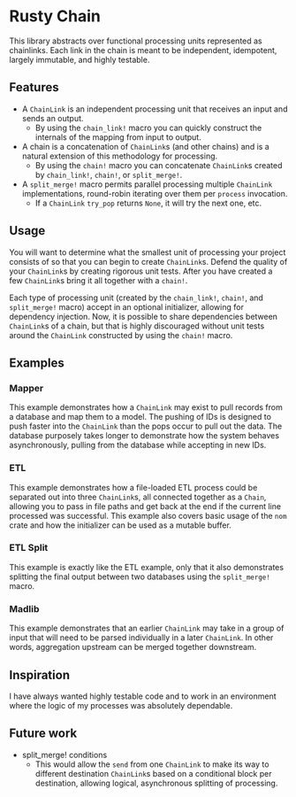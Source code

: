 # Rusty Chain
This library abstracts over functional processing units represented as chainlinks. Each link in the chain is meant to be independent, idempotent, largely immutable, and highly testable.

## Features

- A `ChainLink` is an independent processing unit that receives an input and sends an output.
  - By using the `chain_link!` macro you can quickly construct the internals of the mapping from input to output.
- A chain is a concatenation of `ChainLink`s (and other chains) and is a natural extension of this methodology for processing.
  - By using the `chain!` macro you can concatenate `ChainLink`s created by `chain_link!`, `chain!`, or `split_merge!`.
- A `split_merge!` macro permits parallel processing multiple `ChainLink` implementations, round-robin iterating over them per `process` invocation.
  - If a `ChainLink` `try_pop` returns `None`, it will try the next one, etc.

## Usage

You will want to determine what the smallest unit of processing your project consists of so that you can begin to create `ChainLink`s. Defend the quality of your `ChainLink`s by creating rigorous unit tests. After you have created a few `ChainLink`s bring it all together with a `chain!`.

Each type of processing unit (created by the `chain_link!`, `chain!`, and `split_merge!` macro) accept in an optional initializer, allowing for dependency injection. Now, it is possible to share dependencies between `ChainLink`s of a chain, but that is highly discouraged without unit tests around the `ChainLink` constructed by using the `chain!` macro.

## Examples

### Mapper

This example demonstrates how a `ChainLink` may exist to pull records from a database and map them to a model. The pushing of IDs is designed to push faster into the `ChainLink` than the pops occur to pull out the data. The database purposely takes longer to demonstrate how the system behaves asynchronously, pulling from the database while accepting in new IDs.

### ETL

This example demonstrates how a file-loaded ETL process could be separated out into three `ChainLink`s, all connected together as a `Chain`, allowing you to pass in file paths and get back at the end if the current line processed was successful.
This example also covers basic usage of the `nom` crate and how the initializer can be used as a mutable buffer.

### ETL Split

This example is exactly like the ETL example, only that it also demonstrates splitting the final output between two databases using the `split_merge!` macro.

### Madlib

This example demonstrates that an earlier `ChainLink` may take in a group of input that will need to be parsed individually in a later `ChainLink`. In other words, aggregation upstream can be merged together downstream.

## Inspiration

I have always wanted highly testable code and to work in an environment where the logic of my processes was absolutely dependable.

## Future work

- split_merge! conditions
  - This would allow the `send` from one `ChainLink` to make its way to different destination `ChainLink`s based on a conditional block per destination, allowing logical, asynchronous splitting of processing.
